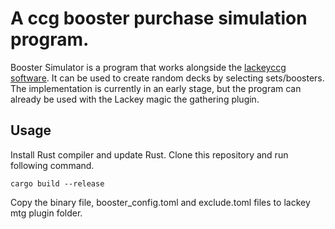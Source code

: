 # A ccg booster purchase simulation program. 

Booster Simulator is a program that works alongside the [lackeyccg
software](https://www.lackeyccg.com/). It can be used to create random decks by
selecting sets/boosters. The implementation is currently in an early stage, but the program can already be used with the Lackey magic the gathering plugin.

## Usage

Install Rust compiler and update Rust.
Clone this repository and run following command.

```
cargo build --release 
```

Copy the binary file, booster_config.toml and exclude.toml files to lackey mtg plugin folder.
